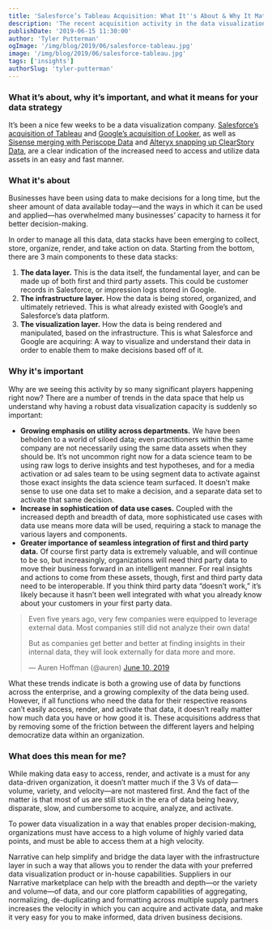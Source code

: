 ```yaml
---
title: 'Salesforce’s Tableau Acquisition: What It''s About & Why It Matters'
description: 'The recent acquisition activity in the data visualization space shows just how important it is for data to be easy to access, render, and activate.'
publishDate: '2019-06-15 11:30:00'
author: 'Tyler Putterman'
ogImage: '/img/blog/2019/06/salesforce-tableau.jpg'
image: '/img/blog/2019/06/salesforce-tableau.jpg'
tags: ['insights']
authorSlug: 'tyler-putterman'
---
```

### What it’s about, why it’s important, and what it means for your data strategy

  
It’s been a nice few weeks to be a data visualization company. [Salesforce’s acquisition of Tableau](https://www.nytimes.com/2019/06/10/technology/salesforce-tableau-deal.html) and [Google’s acquisition of Looker](https://www.nytimes.com/2019/06/06/technology/google-data-analytics-looker-acquisition.html), as well as [Sisense merging with Periscope Data](https://techcrunch.com/2019/05/14/sisense-acquires-periscope-data-to-build-integrated-data-science-and-analytics-solution/) and [Alteryx snapping up ClearStory Data](https://www.prnewswire.com/news-releases/alteryx-acquires-clearstory-data-to-accelerate-innovation-in-data-science-and-analytics-300825146.html), are a clear indication of the increased need to access and utilize data assets in an easy and fast manner.

### What it's about

Businesses have been using data to make decisions for a long time, but the sheer amount of data available today—and the ways in which it can be used and applied—has overwhelmed many businesses’ capacity to harness it for better decision-making.

In order to manage all this data, data stacks have been emerging to collect, store, organize, render, and take action on data. Starting from the bottom, there are 3 main components to these data stacks:

1.  **The data layer.** This is the data itself, the fundamental layer, and can be made up of both first and third party assets. This could be customer records in Salesforce, or impression logs stored in Google.
2.  **The infrastructure layer.** How the data is being stored, organized, and ultimately retrieved. This is what already existed with Google’s and Salesforce’s data platform.
3.  **The visualization layer.** How the data is being rendered and manipulated, based on the infrastructure. This is what Salesforce and Google are acquiring: A way to visualize and understand their data in order to enable them to make decisions based off of it.

  

### Why it's important

Why are we seeing this activity by so many significant players happening right now? There are a number of trends in the data space that help us understand why having a robust data visualization capacity is suddenly so important:

*   **Growing emphasis on utility across departments.** We have been beholden to a world of siloed data; even practitioners within the same company are not necessarily using the same data assets when they should be. It’s not uncommon right now for a data science team to be using raw logs to derive insights and test hypotheses, and for a media activation or ad sales team to be using segment data to activate against those exact insights the data science team surfaced. It doesn’t make sense to use one data set to make a decision, and a separate data set to activate that same decision.
*   **Increase in sophistication of data use cases.** Coupled with the increased depth and breadth of data, more sophisticated use cases with data use means more data will be used, requiring a stack to manage the various layers and components.
*   **Greater importance of seamless integration of first and third party data.** Of course first party data is extremely valuable, and will continue to be so, but increasingly, organizations will need third party data to move their business forward in an intelligent manner. For real insights and actions to come from these assets, though, first and third party data need to be interoperable. If you think third party data “doesn’t work,” it’s likely because it hasn’t been well integrated with what you already know about your customers in your first party data.

> Even five years ago, very few companies were equipped to leverage external data. Most companies still did not analyze their own data!  
>   
> But as companies get better and better at finding insights in their internal data, they will look externally for data more and more.
> 
> — Auren Hoffman (@auren) [June 10, 2019](https://twitter.com/auren/status/1138129578424094721?ref_src=twsrc%5Etfw)

What these trends indicate is both a growing use of data by functions across the enterprise, and a growing complexity of the data being used. However, if all functions who need the data for their respective reasons can’t easily access, render, and activate that data, it doesn’t really matter how much data you have or how good it is. These acquisitions address that by removing some of the friction between the different layers and helping democratize data within an organization.

### What does this mean for me?

While making data easy to access, render, and activate is a must for any data-driven organization, it doesn’t matter much if the 3 Vs of data—volume, variety, and velocity—are not mastered first. And the fact of the matter is that most of us are still stuck in the era of data being heavy, disparate, slow, and cumbersome to acquire, analyze, and activate.

To power data visualization in a way that enables proper decision-making, organizations must have access to a high volume of highly varied data points, and must be able to access them at a high velocity.

Narrative can help simplify and bridge the data layer with the infrastructure layer in such a way that allows you to render the data with your preferred data visualization product or in-house capabilities. Suppliers in our Narrative marketplace can help with the breadth and depth—or the variety and volume—of data, and our core platform capabilities of aggregating, normalizing, de-duplicating and formatting across multiple supply partners increases the velocity in which you can acquire and activate data, and make it very easy for you to make informed, data driven business decisions.
